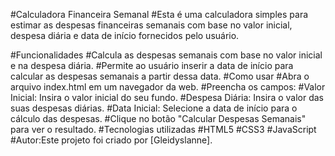#Calculadora Financeira Semanal
#Esta é uma calculadora simples para estimar as despesas financeiras semanais com base no valor inicial, despesa diária e data de início fornecidos pelo usuário.

#Funcionalidades
#Calcula as despesas semanais com base no valor inicial e na despesa diária.
#Permite ao usuário inserir a data de início para calcular as despesas semanais a partir dessa data.
#Como usar
#Abra o arquivo index.html em um navegador da web.
#Preencha os campos:
#Valor Inicial: Insira o valor inicial do seu fundo.
#Despesa Diária: Insira o valor das suas despesas diárias.
#Data Inicial: Selecione a data de início para o cálculo das despesas.
#Clique no botão "Calcular Despesas Semanais" para ver o resultado.
#Tecnologias utilizadas
#HTML5
#CSS3
#JavaScript
#Autor:Este projeto foi criado por [Gleidyslanne].
